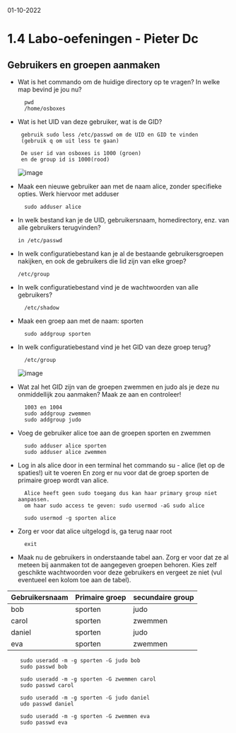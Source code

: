 01-10-2022

# 1.4 Labo-oefeningen - Pieter Dc

## Gebruikers en groepen aanmaken

- Wat is het commando om de huidige directory op te vragen? In welke map bevind je jou nu?

        pwd
        /home/osboxes

- Wat is het UID van deze gebruiker, wat is de GID?

       gebruik sudo less /etc/passwd om de UID en GID te vinden
       (gebruik q om uit less te gaan)

       De user id van osboxes is 1000 (groen)
       en de group id is 1000(rood)

  ![image](https://user-images.githubusercontent.com/100133263/193402681-5350636c-1499-42b9-8fdb-13503ae314cc.png)

- Maak een nieuwe gebruiker aan met de naam alice, zonder specifieke opties. Werk hiervoor met adduser

        sudo adduser alice

- In welk bestand kan je de UID, gebruikersnaam, homedirectory, enz. van alle gebruikers terugvinden?

      in /etc/passwd

- In welk configuratiebestand kan je al de bestaande gebruikersgroepen nakijken, en ook de gebruikers die lid zijn van elke groep?

      /etc/group

- In welk configuratiebestand vind je de wachtwoorden van alle gebruikers?

        /etc/shadow

- Maak een groep aan met de naam: sporten

        sudo addgroup sporten

- In welk configuratiebestand vind je het GID van deze groep terug?

        /etc/group

  ![image](https://user-images.githubusercontent.com/100133263/193402964-8ca2b997-fbcb-404c-87ed-51af9eeafb7c.png)

- Wat zal het GID zijn van de groepen zwemmen en judo als je deze nu onmiddellijk zou aanmaken? Maak ze aan en controleer!

        1003 en 1004
        sudo addgroup zwemmen
        sudo addgroup judo

- Voeg de gebruiker alice toe aan de groepen sporten en zwemmen

        sudo adduser alice sporten
        sudo adduser alice zwemmen

- Log in als alice door in een terminal het commando su - alice (let op de spaties!) uit te voeren En zorg er nu voor dat de groep sporten de primaire groep wordt van alice.

        Alice heeft geen sudo toegang dus kan haar primary group niet aanpassen.
        om haar sudo access te geven: sudo usermod -aG sudo alice

        sudo usermod -g sporten alice

- Zorg er voor dat alice uitgelogd is, ga terug naar root

        exit

- Maak nu de gebruikers in onderstaande tabel aan. Zorg er voor dat ze al meteen bij aanmaken tot de aangegeven groepen behoren. Kies zelf geschikte wachtwoorden voor deze gebruikers en vergeet ze niet (vul eventueel een kolom toe aan de tabel).

| Gebruikersnaam | Primaire groep | secundaire group |
| -------------- | -------------- | ---------------- |
| bob            | sporten        | judo             |
| carol          | sporten        | zwemmen          |
| daniel         | sporten        | judo             |
| eva            | sporten        | zwemmen          |

        sudo useradd -m -g sporten -G judo bob
        sudo passwd bob

        sudo useradd -m -g sporten -G zwemmen carol
        sudo passwd carol

        sudo useradd -m -g sporten -G judo daniel
        udo passwd daniel

        sudo useradd -m -g sporten -G zwemmen eva
        sudo passwd eva
